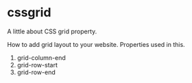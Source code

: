 # cssgrid
A little about CSS grid property.

How to add grid layout to your website.
Properties used in this.
1) grid-column-end
2) grid-row-start
3) grid-row-end

   

   
   

